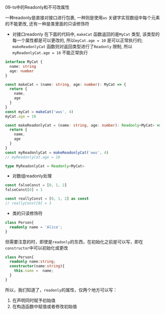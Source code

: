 09-ts中的Readonly和不可改属性

一种readonly是直接对接口进行包裹, 一种则是使用`as` 关键字实现数组中每个元素的不能更改, 还有一种是类里面的只读修饰符

- 对接口readonly
在下面的代码中, `makeCat` 函数返回的是`MyCat` 类型, 该类型的每一个属性都是可以更改的, 所以`myCat.age = 10` 是可以正常执行的; `makeReadonlyCat` 函数则对返回类型进行了`Readonly` 限制, 所以`myReadonlyCat.age = 10` 不能正常执行
```typescript
interface MyCat {
  name: string
  age: number
}

const makeCat = (name: string, age: number): MyCat => {
  return {
    name,
    age
  }
}
const myCat = makeCat('wws', 4)
myCat.age = 10

const makeReadonlyCat = (name: string, age: number): Readonly<MyCat> => {
  return {
    name,
    age
  }
}
const myReadonlyCat = makeReadonlyCat('wws', 4)
// myReadonlyCat.age = 10

type MyReadonlyCat = Readonly<MyCat>
```

- 对数组readonly处理
```typescript
const falseConst = [0, 1, 2]
falseConst[0] = 1

const reallyConst = [0, 1, 2] as const
// reallyConst[0] = 3
```

- 类的只读修饰符

```typescript
class Person{
  readonly name = 'Alice';
}
```

但需要注意的时，即使是`readonly`的东西，在初始化之前是可以写，即在`constructor`中可以初始化或更改

```typescript
class Person{
  readonly name:string;
  constructor(name:string){
    this.name =  name;
  }
}
```

所以，我们知道了，`readonly`的属性，仅两个地方可以写：

1. 在声明同时赋予初始值
2. 在构造函数中赋值或者修改初始值



